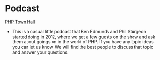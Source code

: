# Podcast #

[PHP Town Hall](http://phptownhall.com/)

 * This is a casual little podcast that Ben Edmunds and Phil Sturgeon started doing in 2012, where we get a few guests on the show and ask them about goings on in the world of PHP. If you have any topic ideas you can let us know. We will find the best people to discuss that topic and answer your questions.
